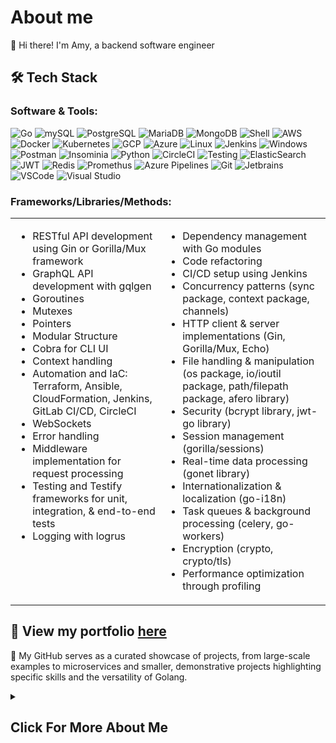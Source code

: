 # About me
👋 Hi there! I'm Amy, a backend software engineer 

## 🛠️ Tech Stack

### Software & Tools:
 ![Go](https://img.shields.io/badge/go-%2300ADD8.svg?style=for-the-badge&logo=go&logoColor=white) 
 ![mySQL](https://img.shields.io/badge/MySQL-4479A1.svg?style=for-the-badge&logo=MySQL&logoColor=white)
 ![PostgreSQL](https://img.shields.io/badge/PostgreSQL-4169E1.svg?style=for-the-badge&logo=PostgreSQL&logoColor=white)
 ![MariaDB](https://img.shields.io/badge/MariaDB-003545.svg?style=for-the-badge&logo=MariaDB&logoColor=white)
 ![MongoDB](https://img.shields.io/badge/MongoDB-47A248.svg?style=for-the-badge&logo=MongoDB&logoColor=white)
 ![Shell](https://img.shields.io/badge/Shell_Script-121011?style=for-the-badge&logo=gnu-bash&logoColor=white)
 ![AWS](https://img.shields.io/badge/Amazon%20AWS-232F3E.svg?style=for-the-badge&logo=Amazon-AWS&logoColor=white)
 ![Docker](https://img.shields.io/badge/Docker-2496ED.svg?style=for-the-badge&logo=Docker&logoColor=white)
 ![Kubernetes](https://img.shields.io/badge/Kubernetes-326CE5.svg?style=for-the-badge&logo=Kubernetes&logoColor=white)
 ![GCP](https://img.shields.io/badge/Google_Cloud-4285F4?style=for-the-badge&logo=google-cloud&logoColor=white)
 ![Azure](https://img.shields.io/badge/Microsoft_Azure-0089D6?style=for-the-badge&logo=microsoft-azure&logoColor=white)
 ![Linux](https://img.shields.io/badge/Linux-FCC624.svg?style=for-the-badge&logo=Linux&logoColor=black)
 ![Jenkins](https://img.shields.io/badge/Jenkins-D24939?style=for-the-badge&logo=Jenkins&logoColor=white)
 ![Windows](https://img.shields.io/badge/Windows-0078D4.svg?style=for-the-badge&logo=Windows&logoColor=white)
 ![Postman](https://img.shields.io/badge/Postman-FF6C37.svg?style=for-the-badge&logo=Postman&logoColor=white)
 ![Insominia](https://img.shields.io/badge/Insomnia-4000BF.svg?style=for-the-badge&logo=Insomnia&logoColor=white)
 ![Python](https://img.shields.io/badge/Python-3776AB.svg?style=for-the-badge&logo=Python&logoColor=white)
 ![CircleCI](https://img.shields.io/badge/circleci-343434?style=for-the-badge&logo=circleci&logoColor=white)
 ![Testing](https://img.shields.io/badge/testing%20library-323330?style=for-the-badge&logo=testing-library&logoColor=red)
 ![ElasticSearch](https://img.shields.io/badge/-ElasticSearch-005571?style=for-the-badge&logo=elasticsearch)
 ![JWT](https://img.shields.io/badge/JSON%20Web%20Tokens-000000.svg?style=for-the-badge&logo=JSON-Web-Tokens&logoColor=white)
 ![Redis](https://img.shields.io/badge/Redis-DC382D.svg?style=for-the-badge&logo=Redis&logoColor=white)
 ![Promethus](https://img.shields.io/badge/Prometheus-E6522C.svg?style=for-the-badge&logo=Prometheus&logoColor=white)
 ![Azure Pipelines](https://img.shields.io/badge/Azure%20Pipelines-2560E0.svg?style=for-the-badge&logo=Azure-Pipelines&logoColor=white)
 ![Git](https://img.shields.io/badge/Git-F05032.svg?style=for-the-badge&logo=Git&logoColor=white)
 ![Jetbrains](https://img.shields.io/badge/JetBrains-000000.svg?style=for-the-badge&logo=JetBrains&logoColor=white)
 ![VSCode](https://img.shields.io/badge/Visual%20Studio%20Code-007ACC.svg?style=for-the-badge&logo=Visual-Studio-Code&logoColor=white)
 ![Visual Studio](https://img.shields.io/badge/Visual%20Studio-5C2D91.svg?style=for-the-badge&logo=Visual-Studio&logoColor=white)

### Frameworks/Libraries/Methods:

<table border="0">
  <tr>
    <td valign="top">
      <ul>
        <li>RESTful API development using Gin or Gorilla/Mux framework</li>
        <li>GraphQL API development with gqlgen</li>
        <li>Goroutines</li>
        <li>Mutexes</li>
        <li>Pointers</li>
        <li>Modular Structure</li>
        <li>Cobra for CLI UI</li>
        <li>Context handling</li>
       <li>Automation and IaC: Terraform, Ansible, CloudFormation, Jenkins, GitLab CI/CD, CircleCI</li>
        <li>WebSockets</li>
        <li>Error handling</li>
        <li>Middleware implementation for request processing</li>
        <li>Testing and Testify frameworks for unit, integration, & end-to-end tests</li>
        <li>Logging with logrus</li>
      </ul>
    </td>
    <td valign="top">
      <ul>
         <li>Dependency management with Go modules</li>
        <li>Code refactoring</li>
        <li>CI/CD setup using Jenkins</li>
        <li>Concurrency patterns (sync package, context package, channels)</li>
        <li>HTTP client & server implementations (Gin, Gorilla/Mux, Echo)</li>
        <li>File handling & manipulation (os package, io/ioutil package, path/filepath package, afero library)</li>
        <li>Security (bcrypt library, jwt-go library)</li>
        <li>Session management (gorilla/sessions)</li>
        <li>Real-time data processing (gonet library)</li>
        <li>Internationalization & localization (go-i18n)</li>
        <li>Task queues & background processing (celery, go-workers)</li>
        <li>Encryption (crypto, crypto/tls)</li>
         <li>Performance optimization through profiling</li>
      </ul>
    </td>
  </tr>
</table>


## 👀 View my portfolio [here](https://github.com/amy324/Portfolio/blob/main/README.md)
🔗 My GitHub serves as a curated showcase of projects, from large-scale examples to microservices and smaller, demonstrative projects highlighting specific skills and the versatility of Golang.

<details>
<summary><h2>Click For More About Me</h2></summary>

🚀 Currently, I'm an experienced freelance Golang engineer, crafting custom solutions that drive business success. My projects range from building bespoke CRM systems tailored to clients' unique needs to developing sophisticated analytical software for decision-making.

💼 Seeking a full-time permanent role to bring my expertise in Go development to a dynamic team and contribute to impactful projects on a larger scale.

📖 I hold a Master of Research in Statistics and love any math-heavy projects

👽 Outside of programming, I enjoy classic sci-fi and playing both modern and retro video games.

</details>


















